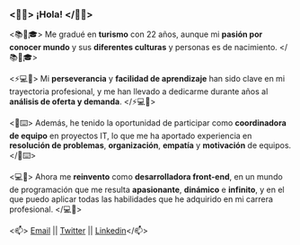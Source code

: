 
### <👋🏻> ¡Hola! </👋🏻>




<📚🌱🎓> Me gradué en **turismo** con 22 años, aunque mi **pasión por conocer mundo** y sus **diferentes culturas** y personas es de nacimiento. </📚🌱🎓>

<⚡💻👀> Mi **perseverancia** y **facilidad de aprendizaje** han sido clave en mi trayectoria profesional, y me han llevado a dedicarme durante años al **análisis de oferta y demanda**. </⚡💻👀>

<🙋⌨️> Además, he tenido la oportunidad de participar como **coordinadora de equipo** en proyectos IT, lo que me ha aportado experiencia en **resolución de problemas**, **organización**, **empatía** y **motivación** de equipos. </🙋⌨️>

<💻💜> Ahora me **reinvento** como **desarrolladora front-end**, en un mundo de programación que me resulta **apasionante**, **dinámico** e **infinito**, y en el que puedo aplicar todas las habilidades que he adquirido en mi carrera profesional. </💻💜>


<📫> [Email](martreyz@gmail.com) || [Twitter](@im_martreyz) || [Linkedin](https://www.linkedin.com/in/martareyrodriguez/)</📫>



